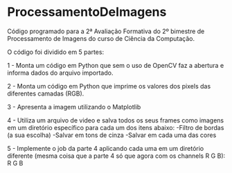 # ProcessamentoDeImagens

Código programado para a 2ª Avaliação Formativa do 2º bimestre de Processamento de Imagens do curso de Ciência da Computação.

O código foi dividido em 5 partes:

1 - Monta um código em Python que sem o uso de OpenCV faz a abertura e informa dados do arquivo importado.

2 - Monta um código em Python que imprime os valores dos pixels das diferentes camadas (RGB).

3 - Apresenta a imagem utilizando o Matplotlib

4 - Utiliza um arquivo de video e salva todos os seus frames como imagens em um diretório específico para cada um dos itens abaixo:
-Filtro de bordas (a sua escolha)
-Salvar em tons de cinza
-Salvar em cada uma das cores

5 - Implemente o job da parte 4 aplicando cada uma em um diretório diferente (mesma coisa que a parte 4 só que agora com os channels R G B): 
R
G
B

